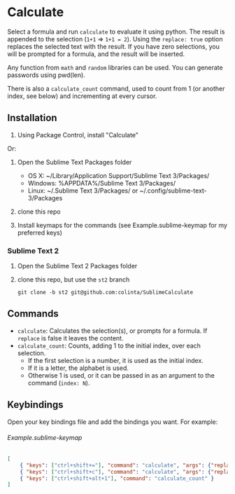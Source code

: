 Calculate
=========

Select a formula and run `calculate` to evaluate it using python.  The result is appended to the selection (`1+1` => `1+1 = 2`).  Using the `replace: true` option replaces the selected text with the result.  If you have zero selections, you will be prompted for a formula, and the result will be inserted.

Any function from `math` and `random` libraries can be used. You can generate passwords using pwd(len).

There is also a `calculate_count` command, used to count from 1 (or another index, see below) and incrementing at every cursor.


Installation
------------

1. Using Package Control, install "Calculate"

Or:

1. Open the Sublime Text Packages folder
    - OS X: ~/Library/Application Support/Sublime Text 3/Packages/
    - Windows: %APPDATA%/Sublime Text 3/Packages/
    - Linux: ~/.Sublime Text 3/Packages/ or ~/.config/sublime-text-3/Packages

2. clone this repo
3. Install keymaps for the commands (see Example.sublime-keymap for my preferred keys)

### Sublime Text 2

1. Open the Sublime Text 2 Packages folder
2. clone this repo, but use the `st2` branch

       git clone -b st2 git@github.com:colinta/SublimeCalculate

Commands
--------

* `calculate`: Calculates the selection(s), or prompts for a formula.  If `replace` is false it leaves the content.
* `calculate_count`: Counts, adding 1 to the initial index, over each selection.
  - If the first selection is a number, it is used as the initial index.
  - If it is a letter, the alphabet is used.
  - Otherwise 1 is used, or it can be passed in as an argument to the command (`index: N`).

Keybindings
-----------

Open your key bindings file and add the bindings you want.  For example:

###### Example.sublime-keymap
```json
[
    { "keys": ["ctrl+shift+="], "command": "calculate", "args": {"replace": false} },
    { "keys": ["ctrl+shift+c"], "command": "calculate", "args": {"replace": true} },
    { "keys": ["ctrl+shift+alt+1"], "command": "calculate_count" }
]
```
